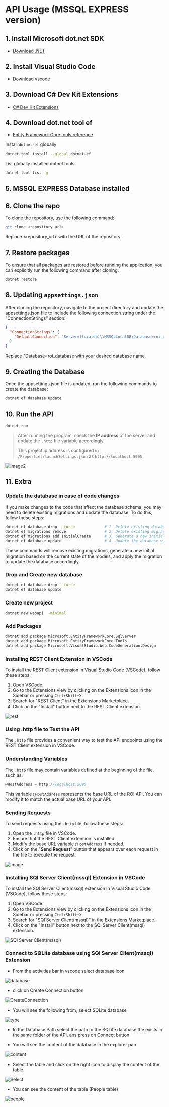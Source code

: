 # API Usage (MSSQL EXPRESS version)

## 1. Install Microsoft dot.net SDK

- [Download .NET](https://dotnet.microsoft.com/en-us/download/dotnet)

## 2. Install Visual Studio Code

- [Download vscode](https://code.visualstudio.com/download)

## 3. Download C# Dev Kit Extensions

- [C# Dev Kit Extensions](https://marketplace.visualstudio.com/items?itemName=ms-dotnettools.csdevkit)

## 4. Download dot.net tool ef

- [Entity Framework Core tools reference](https://learn.microsoft.com/en-us/ef/core/cli/dotnet)

Install `dotnet-ef` globally

```bash
dotnet tool install --global dotnet-ef
```

List globally installed dotnet tools

```bash
dotnet tool list -g
```

## 5. MSSQL EXPRESS Database installed

## 6. Clone the repo

To clone the repository, use the following command:

```bash
git clone <repository_url>
```

Replace <repository_url> with the URL of the repository.

## 7. Restore packages

To ensure that all packages are restored before running the application, you can explicitly run the following command after cloning:

```bash
dotnet restore
```

## 8. Updating `appsettings.json`

After cloning the repository, navigate to the project directory and update the appsettings.json file to include the following connection string under the "ConnectionStrings" section:

```json
{
  "ConnectionStrings": {
    "DefaultConnection": "Server=(localdb)\\MSSQLLocalDB;Database=roi_database;Trusted_Connection=True;"
  }
}
```

Replace "Database=roi_database with your desired database name.

## 9. Creating the Database

Once the appsettings.json file is updated, run the following commands to create the database:

```bash
dotnet ef database update
```

## 10. Run the API

```bash
dotnet run
```

> After running the program, check the **IP address** of the server and update the `.http` file variable accordingly.
>
> This project ip address is configured in `/Properties/launchSettings.json`  as `http://localhost:5095`

![image2](../Images/JH_2024-05-12-21-07-52.png)

## 11. Extra

### Update the database in case of code changes

If you make changes to the code that affect the database schema, you may need to delete existing migrations and update the database. To do this, follow these steps:

```bash
dotnet ef database drop --force             # 1. Delete existing database
dotnet ef migrations remove                 # 2. Delete existing migrations
dotnet ef migrations add InitialCreate      # 3. Generate a new initial migration
dotnet ef database update                   # 4. Update the database with the new migration
```

These commands will remove existing migrations, generate a new initial migration based on the current state of the models, and apply the migration to update the database accordingly.

### Drop and Create new database

```bash
dotnet ef database drop --force
dotnet ef database update
```

### Create new project

```bash
dotnet new webapi  -minimal
```

### Add Packages

```bash
dotnet add package Microsoft.EntityFrameworkCore.SqlServer
dotnet add package Microsoft.EntityFrameworkCore.Tools
dotnet add package Microsoft.VisualStudio.Web.CodeGeneration.Design
```

### Installing REST Client Extension in VSCode

To install the REST Client extension in Visual Studio Code (VSCode), follow these steps:

1. Open VSCode.
2. Go to the Extensions view by clicking on the Extensions icon in the Sidebar or pressing `Ctrl+Shift+X`.
3. Search for "REST Client" in the Extensions Marketplace.
4. Click on the "Install" button next to the REST Client extension.

![rest](../Images/JH_2024-05-26-17-32-46.png)

### Using .http file to Test the API

The `.http` file provides a convenient way to test the API endpoints using the REST Client extension in VSCode.

### Understanding Variables

The `.http` file may contain variables defined at the beginning of the file, such as:

```javascript
@HostAddress = http://localhost:5095
```

This variable `@HostAddress` represents the base URL of the ROI API. You can modify it to match the actual base URL of your API.

### Sending Requests

To send requests using the `.http` file, follow these steps:

1. Open the `.http` file in VSCode.
2. Ensure that the REST Client extension is installed.
3. Modify the base URL variable `@HostAddress` if needed.
4. Click on the "**Send Request**" button that appears over each request in the file to execute the request.

![image](../Images/JH_2024-05-12-20-55-51.png)

### Installing SQl Server Client(mssql) Extension in VSCode

To install the SQl Server Client(mssql) extension in Visual Studio Code (VSCode), follow these steps:

1. Open VSCode.
2. Go to the Extensions view by clicking on the Extensions icon in the Sidebar or pressing `Ctrl+Shift+X`.
3. Search for "SQl Server Client(mssql)" in the Extensions Marketplace.
4. Click on the "Install" button next to the SQl Server Client(mssql) extension.

![SQl Server Client(mssql)](../Images/JH_2024-05-26-18-26-53.png)

### Connect to SQLite database using SQl Server Client(mssql) Extension

- From the activities bar in vscode select database icon

![database](../Images/JH_2024-05-26-18-29-25.png)

- click on Create Connection button

![CreateConnection](../Images/JH_2024-05-26-18-30-16.png)

- You will see the following from, select SQLite database

![type](../Images/JH_2024-05-26-18-32-03.png)

- In the Database Path select the path to the SQLite database the exists in the same folder of the API, ans press on Connect button

- You will see the content of the database in the explorer pan

![content](../Images/JH_2024-05-26-18-35-11.png)

- Select the table and click on the right icon to display the content of the table

![Select](../Images/JH_2024-05-26-18-37-29.png)

- You can see the content of the table (People table)

![people](../Images/JH_2024-05-26-18-39-33.png)
